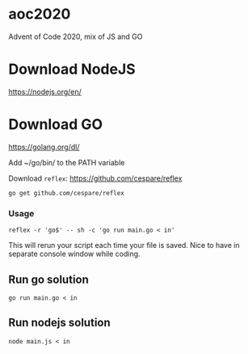 # aoc2020
Advent of Code 2020, mix of JS and GO

# Download NodeJS
https://nodejs.org/en/

# Download GO
https://golang.org/dl/

Add ~/go/bin/ to the PATH variable 

Download `reflex`: https://github.com/cespare/reflex

`go get github.com/cespare/reflex`

### Usage

`reflex -r 'go$' -- sh -c 'go run main.go < in'`

This will rerun your script each time your file is saved. Nice to have in separate console window while coding.


## Run go solution
`go run main.go < in`

## Run nodejs solution
`node main.js < in`
